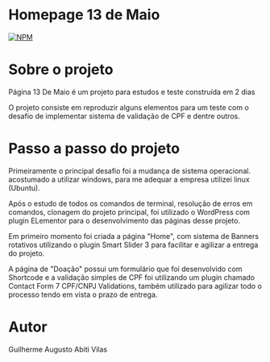 # Homepage 13 de Maio  
[![NPM](https://img.shields.io/npm/l/react)](https://github.com/Guilherme-Vilas/dev-13demaio/blob/main/LICENSE) 

# Sobre o projeto

Página 13 De Maio é um projeto para estudos e teste  construída em 2 dias

O projeto consiste em reproduzir alguns elementos para um teste com o desafio de implementar sistema de validação de CPF e dentre outros.

# Passo a passo do projeto

Primeiramente o principal desafio foi a mudança de sistema operacional. acostumado a utilizar windows, para me adequar a empresa utilizei linux (Ubuntu).

Após o estudo de todos os comandos de terminal, resolução de erros em comandos, clonagem do projeto principal, foi utilizado o WordPress com plugin ELementor para o desenvolvimento das páginas desse projeto.

Em primeiro momento foi criada a página "Home", com sistema de Banners rotativos utilizando o plugin Smart Slider 3 para facilitar e agilizar a entrega do projeto. 

A página de "Doação" possui um formulário que foi desenvolvido com Shortcode e a validação simples de CPF foi utilizando um plugin chamado Contact Form 7 CPF/CNPJ Validations, também utilizado para agilizar todo o processo tendo em vista o prazo de entrega.



# Autor

Guilherme Augusto Abiti Vilas 


